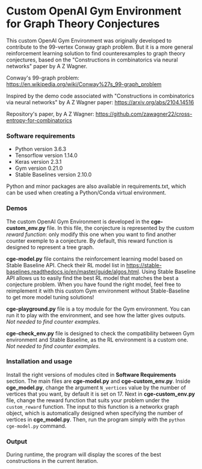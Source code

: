 # Custom OpenAI Gym Environment for Graph Theory Conjectures
This custom OpenAI Gym Environment was originally developed to contribute to the 99-vertex Conway graph problem. But it is a more general reinforcement learning solution to find counterexamples to graph theory conjectures, based on the "Constructions in combinatorics via neural networks" paper by A Z Wagner.

Conway's 99-graph problem:
https://en.wikipedia.org/wiki/Conway%27s_99-graph_problem

Inspired by the demo code associated with "Constructions in combinatorics via neural networks" by A Z Wagner paper:
https://arxiv.org/abs/2104.14516

Repository's paper, by A Z Wagner:
https://github.com/zawagner22/cross-entropy-for-combinatorics

### Software requirements

- Python version 3.6.3
- Tensorflow version 1.14.0
- Keras version 2.3.1
- Gym version 0.21.0
- Stable Baselines version 2.10.0

Python and minor packages are also available in requirements.txt, which can be used when creating a Python/Conda virtual environment.

### Demos

The custom OpenAI Gym Environment is developed in the **cge-custom_env.py** file. In this file, the conjecture is represented by the *custom reward function*: only modify this one when you want to find another counter exemple to a conjecture. By default, this reward function is designed to represent a tree graph.

**cge-model.py** file contains the reinforcement learning model based on Stable Baseline API. Check their RL model list in https://stable-baselines.readthedocs.io/en/master/guide/algos.html. Using Stable Baseline API allows us to easily find the best RL model that matches the best a conjecture problem. When you have found the right model, feel free to reimplement it with this custom Gym environment without Stable-Baseline to get more model tuning solutions!

**cge-playground.py** file is a toy module for the Gym environment. You can run it to play with the environment, and see how the latter gives outputs. *Not needed to find counter examples*.

**cge-check_env.py** file is designed to check the compatibility between Gym environment and Stable Baseline, as the RL environment is a custom one. *Not needed to find counter examples*.

### Installation and usage

Install the right versions of modules cited in **Software Requirements** section.
The main files are **cge-model.py** and **cge-custom_env.py**. Inside **cge_model.py**, change the argument `N_vertices` value by the number of vertices that you want, by default it is set on 17. Next in **cge-custom_env.py** file, change the reward function that suits your problem under the `custom_reward` function. The input to this function is a networkx graph object, which is automatically designed when specifying the number of vertices in **cge_model.py**. Then, run the program simply with the `python cge-model.py` command.

### Output

During runtime, the program will display the scores of the best constructions in the current iteration.



